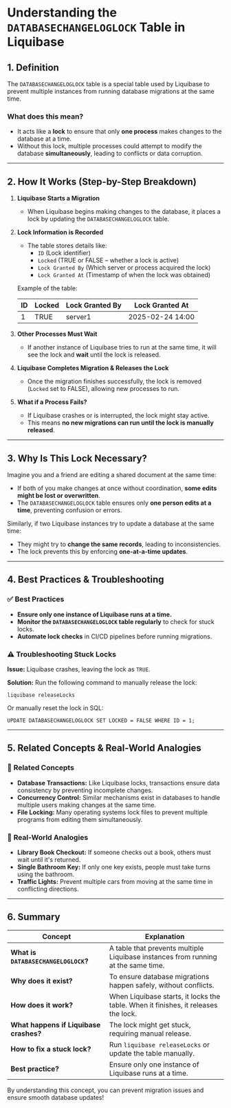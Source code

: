 # Understanding the `DATABASECHANGELOGLOCK` Table in Liquibase

## **1. Definition**
The `DATABASECHANGELOGLOCK` table is a special table used by Liquibase to prevent multiple instances from running database migrations at the same time.

### **What does this mean?**
- It acts like a **lock** to ensure that only **one process** makes changes to the database at a time.
- Without this lock, multiple processes could attempt to modify the database **simultaneously**, leading to conflicts or data corruption.

---

## **2. How It Works (Step-by-Step Breakdown)**

1. **Liquibase Starts a Migration**
   - When Liquibase begins making changes to the database, it places a lock by updating the `DATABASECHANGELOGLOCK` table.
   
2. **Lock Information is Recorded**
   - The table stores details like:
     - `ID` (Lock identifier)
     - `Locked` (TRUE or FALSE – whether a lock is active)
     - `Lock Granted By` (Which server or process acquired the lock)
     - `Lock Granted At` (Timestamp of when the lock was obtained)
   
   Example of the table:
   
   | ID  | Locked | Lock Granted By | Lock Granted At       |
   |----|--------|----------------|----------------------|
   | 1  | TRUE   | server1        | 2025-02-24 14:00    |
   
3. **Other Processes Must Wait**
   - If another instance of Liquibase tries to run at the same time, it will see the lock and **wait** until the lock is released.

4. **Liquibase Completes Migration & Releases the Lock**
   - Once the migration finishes successfully, the lock is removed (`Locked` set to FALSE), allowing new processes to run.

5. **What if a Process Fails?**
   - If Liquibase crashes or is interrupted, the lock might stay active.
   - This means **no new migrations can run until the lock is manually released**.

---

## **3. Why Is This Lock Necessary?**

Imagine you and a friend are editing a shared document at the same time:
- If both of you make changes at once without coordination, **some edits might be lost or overwritten**.
- The `DATABASECHANGELOGLOCK` table ensures only **one person edits at a time**, preventing confusion or errors.

Similarly, if two Liquibase instances try to update a database at the same time:
- They might try to **change the same records**, leading to inconsistencies.
- The lock prevents this by enforcing **one-at-a-time updates**.

---

## **4. Best Practices & Troubleshooting**

### ✅ **Best Practices**
- **Ensure only one instance of Liquibase runs at a time.**
- **Monitor the `DATABASECHANGELOGLOCK` table regularly** to check for stuck locks.
- **Automate lock checks** in CI/CD pipelines before running migrations.

### ⚠️ **Troubleshooting Stuck Locks**
**Issue:** Liquibase crashes, leaving the lock as `TRUE`.

**Solution:** Run the following command to manually release the lock:
```
liquibase releaseLocks
```
Or manually reset the lock in SQL:
```
UPDATE DATABASECHANGELOGLOCK SET LOCKED = FALSE WHERE ID = 1;
```

---

## **5. Related Concepts & Real-World Analogies**

### 🔗 **Related Concepts**
- **Database Transactions:** Like Liquibase locks, transactions ensure data consistency by preventing incomplete changes.
- **Concurrency Control:** Similar mechanisms exist in databases to handle multiple users making changes at the same time.
- **File Locking:** Many operating systems lock files to prevent multiple programs from editing them simultaneously.

### 🏢 **Real-World Analogies**
- **Library Book Checkout:** If someone checks out a book, others must wait until it's returned.
- **Single Bathroom Key:** If only one key exists, people must take turns using the bathroom.
- **Traffic Lights:** Prevent multiple cars from moving at the same time in conflicting directions.

---

## **6. Summary**
| Concept                     | Explanation |
|-----------------------------|-------------|
| **What is `DATABASECHANGELOGLOCK`?** | A table that prevents multiple Liquibase instances from running at the same time. |
| **Why does it exist?** | To ensure database migrations happen safely, without conflicts. |
| **How does it work?** | When Liquibase starts, it locks the table. When it finishes, it releases the lock. |
| **What happens if Liquibase crashes?** | The lock might get stuck, requiring manual release. |
| **How to fix a stuck lock?** | Run `liquibase releaseLocks` or update the table manually. |
| **Best practice?** | Ensure only one instance of Liquibase runs at a time. |

By understanding this concept, you can prevent migration issues and ensure smooth database updates!

